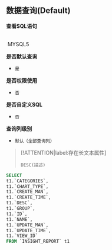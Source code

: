 ## 数据查询(Default) <!-- {docsify-ignore-all} -->



<p class="panel-title"><b>查看SQL语句</b></p>
<br>

<el-row>
&nbsp;<el-tag @click="MYSQL5 = true">MYSQL5</el-tag>
</el-row>

<br>
<p class="panel-title"><b>是否默认查询</b></p>

* `是`

<p class="panel-title"><b>是否权限使用</b></p>

* `否`

<p class="panel-title"><b>是否自定义SQL</b></p>

* `否`

<p class="panel-title"><b>查询列级别</b></p>

* `默认（全部查询列）`

> [!ATTENTION|label:存在长文本属性]
>
> `DESC(描述)`






<el-dialog v-model="MYSQL5" title="MYSQL5">

```sql
SELECT
t1.`CATEGORIES`,
t1.`CHART_TYPE`,
t1.`CREATE_MAN`,
t1.`CREATE_TIME`,
t1.`DESC`,
t1.`GROUP`,
t1.`ID`,
t1.`NAME`,
t1.`UPDATE_MAN`,
t1.`UPDATE_TIME`,
t1.`VIEW_ID`
FROM `INSIGHT_REPORT` t1 


```

</el-dialog>

<script>
 const { createApp } = Vue
  createApp({
    data() {
      return {
                MYSQL5 : false
        
      }
    },
    methods: {
    }
  }).use(ElementPlus).mount('#app')
</script>
